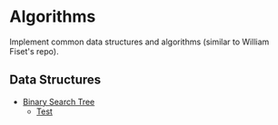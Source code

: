 # Algorithms
Implement common data structures and algorithms (similar to William Fiset's repo).

## Data Structures

- [Binary Search Tree](src/main/java/com/santhosh/algorithms/datastructures/binarysearchtree/BinarySearchTree.java)
  - [Test](src/test/java/com/santhosh/algorithms/datastructures/binarysearchtree/BinarySearchTreeTest.java)